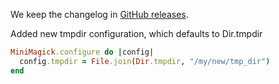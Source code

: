 We keep the changelog in [GitHub releases](https://github.com/minimagick/minimagick/releases).

Added new tmpdir configuration, which defaults to Dir.tmpdir

```rb
MiniMagick.configure do |config|
  config.tmpdir = File.join(Dir.tmpdir, "/my/new/tmp_dir")
end